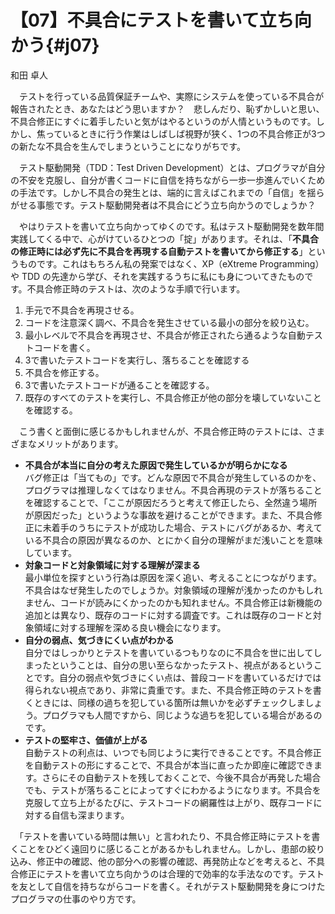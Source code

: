 # 【07】不具合にテストを書いて立ち向かう{#j07}

<div class="author">和田 卓人</div>

　テストを行っている品質保証チームや、実際にシステムを使っている不具合が報告されたとき、あなたはどう思いますか？　悲しんだり、恥ずかしいと思い、不具合修正にすぐに着手したいと気がはやるというのが人情というものです。しかし、焦っているときに行う作業はしばしば視野が狭く、1つの不具合修正が3つの新たな不具合を生んでしまうということになりがちです。

　テスト駆動開発（TDD：Test Driven Development）とは、プログラマが自分の不安を克服し、自分が書くコードに自信を持ちながら一歩一歩進んでいくための手法です。しかし不具合の発生とは、端的に言えばこれまでの「自信」を揺らがせる事態です。テスト駆動開発者は不具合にどう立ち向かうのでしょうか？

　やはりテストを書いて立ち向かってゆくのです。私はテスト駆動開発を数年間実践してくる中で、心がけているひとつの「掟」があります。それは、「**不具合の修正時には必ず先に不具合を再現する自動テストを書いてから修正する**」というものです。これはもちろん私の発案ではなく、XP（eXtreme Programming）や TDD の先達から学び、それを実践するうちに私にも身についてきたものです。不具合修正時のテストは、次のような手順で行います。

1. 手元で不具合を再現させる。
2. コードを注意深く調べ、不具合を発生させている最小の部分を絞り込む。
3. 最小レベルで不具合を再現させ、不具合が修正されたら通るような自動テストコードを書く。
4. 3で書いたテストコードを実行し、落ちることを確認する
5. 不具合を修正する。
6. 3で書いたテストコードが通ることを確認する。
7. 既存のすべてのテストを実行し、不具合修正が他の部分を壊していないことを確認する。

　こう書くと面倒に感じるかもしれませんが、不具合修正時のテストには、さまざまなメリットがあります。

* **不具合が本当に自分の考えた原因で発生しているかが明らかになる**  
バグ修正は「当てもの」です。どんな原因で不具合が発生しているのかを、プログラマは推理しなくてはなりません。不具合再現のテストが落ちることを確認することで、「ここが原因だろうと考えて修正したら、全然違う場所が原因だった」というような事故を避けることができます。また、不具合修正に未着手のうちにテストが成功した場合、テストにバグがあるか、考えている不具合の原因が異なるのか、とにかく自分の理解がまだ浅いことを意味しています。
* **対象コードと対象領域に対する理解が深まる**  
最小単位を探すという行為は原因を深く追い、考えることにつながります。不具合はなぜ発生したのでしょうか。対象領域の理解が浅かったのかもしれません、コードが読みにくかったのかも知れません。不具合修正は新機能の追加とは異なり、既存のコードに対する調査です。これは既存のコードと対象領域に対する理解を深める良い機会になります。
* **自分の弱点、気づきにくい点がわかる**  
自分ではしっかりとテストを書いているつもりなのに不具合を世に出してしまったということは、自分の思い至らなかったテスト、視点があるということです。自分の弱点や気づきにくい点は、普段コードを書いているだけでは得られない視点であり、非常に貴重です。また、不具合修正時のテストを書くときには、同様の過ちを犯している箇所は無いかを必ずチェックしましょう。プログラマも人間ですから、同じような過ちを犯している場合があるのです。
* **テストの堅牢さ、価値が上がる**  
自動テストの利点は、いつでも同じように実行できることです。不具合修正を自動テストの形にすることで、不具合が本当に直ったか即座に確認できます。さらにその自動テストを残しておくことで、今後不具合が再発した場合でも、テストが落ちることによってすぐにわかるようになります。不具合を克服して立ち上がるたびに、テストコードの網羅性は上がり、既存コードに対する自信も深まります。

　「テストを書いている時間は無い」と言われたり、不具合修正時にテストを書くことをひどく遠回りに感じることがあるかもしれません。しかし、患部の絞り込み、修正中の確認、他の部分への影響の確認、再発防止などを考えると、不具合修正にテストを書いて立ち向かうのは合理的で効率的な手法なのです。テストを友として自信を持ちながらコードを書く。それがテスト駆動開発を身につけたプログラマの仕事のやり方です。
